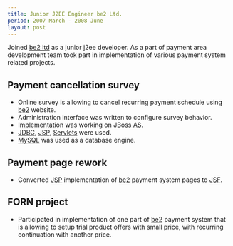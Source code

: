 ```yaml
---
title: Junior J2EE Engineer be2 Ltd.
period: 2007 March - 2008 June
layout: post
---
```

Joined [be2 ltd] as a junior j2ee developer. 
As a part of payment area development team took part in implementation of various payment system related projects.

## Payment cancellation survey

 - Online survey is allowing to cancel recurring payment schedule using [be2] website.
 - Administration interface was written to configure survey behavior.
 - Implementation was working on [JBoss AS].
 - [JDBC], [JSP], [Servlets] were used.
 - [MySQL] was used as a database engine.

## Payment page rework

 - Converted [JSP] implementation of [be2] payment system pages to [JSF].

## FORN project

 - Participated in implementation of one part of [be2] payment system that is allowing to setup trial product offers with small price, with recurring continuation with another price.

[be2]: http://www.be2.com/
[be2 ltd]: http://corporate.be2.com/
[JBoss AS]: http://www.jboss.org/jbossas
[JDBC]: http://en.wikipedia.org/wiki/Java_Database_Connectivity
[JSP]: http://en.wikipedia.org/wiki/JavaServer_Pages
[Servlets]: http://en.wikipedia.org/wiki/Java_Servlet
[MySQL]: http://en.wikipedia.org/wiki/MySQL
[JSF]: http://en.wikipedia.org/wiki/JavaServer_Faces